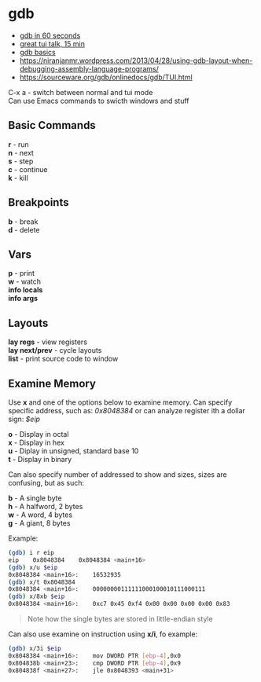 # gdb

- [gdb in 60 seconds](https://www.youtube.com/watch?v=mfmXcbiRs0E)  
- [great tui talk, 15 min](https://www.youtube.com/watch?v=PorfLSr3DDI)  
- [gdb basics](https://www.youtube.com/watch?v=sCtY--xRUyI)  
- https://niranjanmr.wordpress.com/2013/04/28/using-gdb-layout-when-debugging-assembly-language-programs/    
- https://sourceware.org/gdb/onlinedocs/gdb/TUI.html  

C-x a - switch between normal and tui mode  
Can use Emacs commands to swicth windows and stuff  

## Basic Commands

**r** - run  
**n** - next  
**s** - step  
**c** - continue  
**k** - kill  

## Breakpoints

**b** - break  
**d** - delete  

## Vars

**p** - print  
**w** - watch  
**info locals**  
**info args**  

## Layouts

**lay regs** - view registers  
**lay next/prev** - cycle layouts  
**list** - print source code to window  

## Examine Memory

Use **x** and one of the options below to examine memory. Can specify
specific address, such as: *0x8048384* or can analyze register ith a
dollar sign: *$eip*  

**o** - Display in octal  
**x** - Display in hex  
**u** - Diplay in unsigned, standard base 10  
**t** - Display in binary  

Can also specify number of addressed to show and sizes, sizes are
confusing, but as such:  

**b** - A single byte  
**h** - A halfword, 2 bytes  
**w** - A word, 4 bytes  
**g** - A giant, 8 bytes  

Example:
```Bash
(gdb) i r eip
eip    0x8048384    0x8048384 <main+16>
(gdb) x/u $eip
0x8048384 <main+16>:    16532935
(gdb) x/t 0x8048384
0x8048384 <main+16>:    00000000111111000100010111000111
(gdb) x/8xb $eip
0x8048384 <main+16>:    0xc7 0x45 0xf4 0x00 0x00 0x00 0x00 0x83
```

> Note how the single bytes are stored in little-endian style

Can also use examine on instruction using **x/i**, fo example:

```Bash
(gdb) x/3i $eip
0x8048384 <main+16>:    mov DWORD PTR [ebp-4],0x0
0x804838b <main+23>:    cmp DWORD PTR [ebp-4],0x9
0x804838f <main+27>:    jle 0x8048393 <main+31>
```

